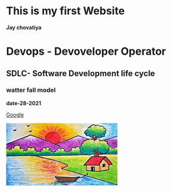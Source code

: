 # This is my first Website

**Jay chovatiya**
# Devops - Devoveloper Operator
## SDLC- Software Development life cycle
### watter fall model

**date-28-2021**

[Google](https://www.google.com)


![](download.jpeg)
